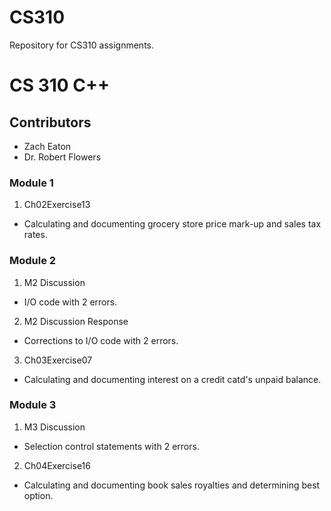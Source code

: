 # CS310
Repository for CS310 assignments.
# CS 310 C++
## Contributors
* Zach Eaton
* Dr. Robert Flowers

### Module 1
1. Ch02Exercise13
* Calculating and documenting grocery store price mark-up and sales tax rates.

### Module 2
1. M2 Discussion
* I/O code with 2 errors.
2. M2 Discussion Response
* Corrections to I/O code with 2 errors.
3. Ch03Exercise07
* Calculating and documenting interest on a credit catd's unpaid balance.

### Module 3
1. M3 Discussion
* Selection control statements with 2 errors.
2. Ch04Exercise16
* Calculating and documenting book sales royalties and determining best option.
